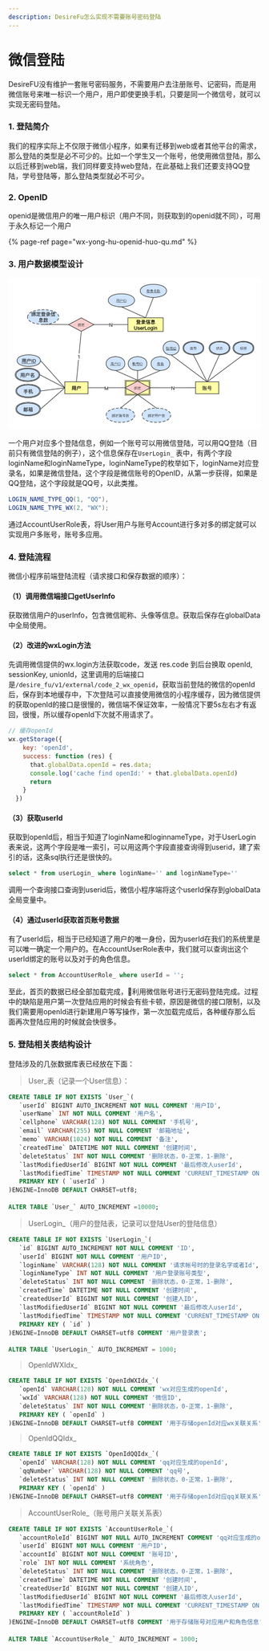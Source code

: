 ```yaml
---
description: DesireFu怎么实现不需要账号密码登陆
---
```


# 微信登陆

DesireFU没有维护一套账号密码服务，不需要用户去注册账号、记密码，而是用微信账号来唯一标识一个用户，用户即使更换手机，只要是同一个微信号，就可以实现无密码登陆。

### 1. 登陆简介

我们的程序实际上不仅限于微信小程序，如果有迁移到web或者其他平台的需求，那么登陆的类型是必不可少的。比如一个学生又一个账号，他使用微信登陆，那么以后迁移到web端，我们同样要支持web登陆，在此基础上我们还要支持QQ登陆，学号登陆等，那么登陆类型就必不可少。



### 2. OpenID

openid是微信用户的唯一用户标识（用户不同，则获取到的openid就不同），可用于永久标记一个用户

{% page-ref page="wx-yong-hu-openid-huo-qu.md" %}

### 3. 用户数据模型设计

![&#x7528;&#x6237;&#x6A21;&#x578B;](../../.gitbook/assets/image%20%2839%29.png)

一个用户对应多个登陆信息，例如一个账号可以用微信登陆，可以用QQ登陆（目前只有微信登陆的例子），这个信息保存在`UserLogin_` 表中，有两个字段loginName和loginNameType，loginNameType的枚举如下，loginName对应登录名，如果是微信登陆，这个字段是微信账号的OpenID，从第一步获得，如果是QQ登陆，这个字段就是QQ号，以此类推。

```java
LOGIN_NAME_TYPE_QQ(1, "QQ"),
LOGIN_NAME_TYPE_WX(2, "WX");
```

通过AccountUserRole表，将User用户与账号Account进行多对多的绑定就可以实现用户多账号，账号多应用。

### 4. 登陆流程

微信小程序前端登陆流程（请求接口和保存数据的顺序）：

#### （1）调用微信端接口getUserInfo

获取微信用户的userInfo，包含微信昵称、头像等信息。获取后保存在globalData中全局使用。

#### （2）改进的wxLogin方法

先调用微信提供的wx.login方法获取code，发送 res.code 到后台换取 openId, sessionKey, unionId，这里调用的后端接口是`/desire_fu/v1/external/code_2_wx_openid`，获取当前登陆的微信的openId后，保存到本地缓存中，下次登陆可以直接使用微信的小程序缓存，因为微信提供的获取openId的接口是很慢的，微信端不保证效率，一般情况下要5s左右才有返回，很慢，所以缓存openId下次就不用请求了。

```javascript
// 缓存openId
wx.getStorage({
    key: 'openId',
    success: function (res) {
      that.globalData.openId = res.data;
      console.log('cache find openId:' + that.globalData.openId)
      return
    }
  })
```

#### （3）获取userId

获取到openId后，相当于知道了loginName和loginnameType，对于UserLogin表来说，这两个字段是唯一索引，可以用这两个字段直接查询得到userid，建了索引的话，这条sql执行还是很快的。

```sql
select * from userLogin_ where loginName='' and loginNameType=''
```

调用一个查询接口查询到userid后，微信小程序端将这个userId保存到globalData全局变量中。

#### （4）通过userId获取首页账号数据

有了userId后，相当于已经知道了用户的唯一身份，因为userId在我们的系统里是可以唯一确定一个用户的。在AccountUserRole表中，我们就可以查询出这个userId绑定的账号以及对于的角色信息。

```sql
select * from AccountUserRole_ where userId = '';
```

至此，首页的数据已经全部加载完成，利用微信账号进行无密码登陆完成。过程中的缺陷是用户第一次登陆应用的时候会有些卡顿，原因是微信的接口限制，以及我们需要用openId进行新建用户等写操作，第一次加载完成后，各种缓存那么后面再次登陆应用的时候就会快很多。

### 5. 登陆相关表结构设计

登陆涉及的几张数据库表已经放在下面：

> User\_表（记录一个User信息）：

```sql
CREATE TABLE IF NOT EXISTS `User_`(
   `userId` BIGINT AUTO_INCREMENT NOT NULL COMMENT '用户ID',
   `userName` INT NOT NULL COMMENT '用户名',
   `cellphone` VARCHAR(128) NOT NULL COMMENT '手机号',
   `email` VARCHAR(255) NOT NULL COMMENT '邮箱地址',
   `memo` VARCHAR(1024) NOT NULL COMMENT '备注',
   `createdTime` DATETIME NOT NULL COMMENT '创建时间',
   `deleteStatus` INT NOT NULL COMMENT '删除状态，0-正常，1-删除',
   `lastModifiedUserId` BIGINT NOT NULL COMMENT '最后修改人userId',
   `lastModifiedTime` TIMESTAMP NOT NULL COMMENT 'CURRENT_TIMESTAMP ON UPDATE CURRENT_TIMESTAMP',
   PRIMARY KEY ( `userId` )
)ENGINE=InnoDB DEFAULT CHARSET=utf8;

ALTER TABLE `User_` AUTO_INCREMENT =10000;
```

> UserLogin\_（用户的登陆表，记录可以登陆User的登陆信息）

```sql
CREATE TABLE IF NOT EXISTS `UserLogin_`(
   `id` BIGINT AUTO_INCREMENT NOT NULL COMMENT 'ID',
   `userId` BIGINT NOT NULL COMMENT '用户ID',
   `loginName` VARCHAR(128) NOT NULL COMMENT '请求帐号时的登录名字或者Id',
   `loginNameType` INT NOT NULL COMMENT '用户登录账号类型',
   `deleteStatus` INT NOT NULL COMMENT '删除状态，0-正常，1-删除',
   `createdTime` DATETIME NOT NULL COMMENT '创建时间',
   `createdUserId` BIGINT NOT NULL COMMENT '创建人ID',
   `lastModifiedUserId` BIGINT NOT NULL COMMENT '最后修改人userId',
   `lastModifiedTime` TIMESTAMP NOT NULL COMMENT 'CURRENT_TIMESTAMP ON UPDATE CURRENT_TIMESTAMP',
   PRIMARY KEY ( `id` )
)ENGINE=InnoDB DEFAULT CHARSET=utf8 COMMENT '用户登录表';

ALTER TABLE `UserLogin_` AUTO_INCREMENT = 1000;
```

> OpenIdWXIdx\_

```sql
CREATE TABLE IF NOT EXISTS `OpenIdWXIdx_`(
   `openId` VARCHAR(128) NOT NULL COMMENT 'wx对应生成的openId',
   `wxId` VARCHAR(128) NOT NULL COMMENT '微信ID',
   `deleteStatus` INT NOT NULL COMMENT '删除状态，0-正常，1-删除',
   PRIMARY KEY ( `openId` )
)ENGINE=InnoDB DEFAULT CHARSET=utf8 COMMENT '用于存储openId对应wx关联关系';
```

> OpenIdQQIdx\_

```sql
CREATE TABLE IF NOT EXISTS `OpenIdQQIdx_`(
   `openId` VARCHAR(128) NOT NULL COMMENT 'qq对应生成的openId',
   `qqNumber` VARCHAR(128) NOT NULL COMMENT 'qq号',
   `deleteStatus` INT NOT NULL COMMENT '删除状态，0-正常，1-删除',
   PRIMARY KEY ( `openId` )
)ENGINE=InnoDB DEFAULT CHARSET=utf8 COMMENT '用于存储openId对应qq关联关系'; 
```

> AccountUserRole\_（账号用户关联关系表）

```sql
CREATE TABLE IF NOT EXISTS `AccountUserRole_`(
   `accountRoleId` BIGINT NOT NULL AUTO_INCREMENT COMMENT 'qq对应生成的openId',
   `userId` BIGINT NOT NULL COMMENT '用户ID',
   `accountId` BIGINT NOT NULL COMMENT '账号ID',
   `role` INT NOT NULL COMMENT '系统角色',
   `deleteStatus` INT NOT NULL COMMENT '删除状态，0-正常，1-删除',
   `createdTime` DATETIME NOT NULL COMMENT '创建时间',
   `createdUserId` BIGINT NOT NULL COMMENT '创建人ID',
   `lastModifiedUserId` BIGINT NOT NULL COMMENT '最后修改人userId',
   `lastModifiedTime` TIMESTAMP NOT NULL COMMENT 'CURRENT_TIMESTAMP ON UPDATE CURRENT_TIMESTAMP',
   PRIMARY KEY ( `accountRoleId` )
)ENGINE=InnoDB DEFAULT CHARSET=utf8 COMMENT '用于存储账号对应用户和角色信息';

ALTER TABLE `AccountUserRole_` AUTO_INCREMENT = 1000;
```



